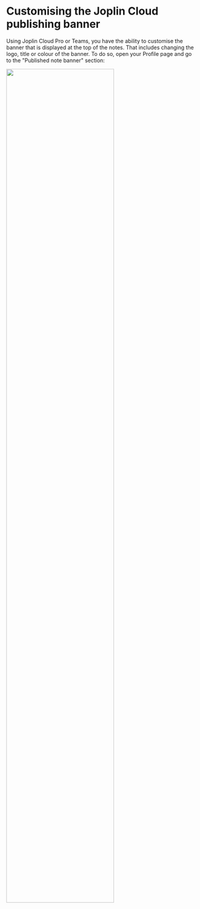 # Customising the Joplin Cloud publishing banner

Using Joplin Cloud Pro or Teams, you have the ability to customise the banner that is displayed at the top of the notes. That includes changing the logo, title or colour of the banner. To do so, open your Profile page and go to the "Published note banner" section:

<img src="https://raw.githubusercontent.com/laurent22/joplin/dev/Assets/WebsiteAssets/images/publish_note/Banner.png" width="75%"/>
